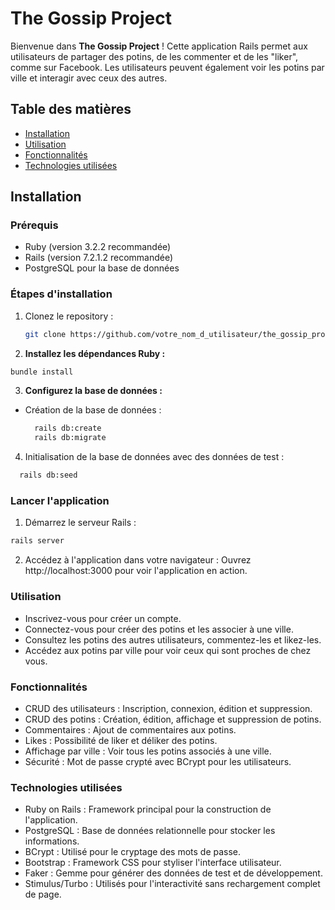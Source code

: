 # The Gossip Project

Bienvenue dans **The Gossip Project** ! Cette application Rails permet aux utilisateurs de partager des potins, de les commenter et de les "liker", comme sur Facebook. Les utilisateurs peuvent également voir les potins par ville et interagir avec ceux des autres.

## Table des matières
- [Installation](#installation)
- [Utilisation](#utilisation)
- [Fonctionnalités](#fonctionnalités)
- [Technologies utilisées](#technologies-utilisées)

## Installation

### Prérequis
- Ruby (version 3.2.2 recommandée)
- Rails (version 7.2.1.2 recommandée)
- PostgreSQL pour la base de données

### Étapes d'installation

1. Clonez le repository :
   ```bash
   git clone https://github.com/votre_nom_d_utilisateur/the_gossip_project.git

2. **Installez les dépendances Ruby :**
  ```bash
  bundle install
  ```

3. **Configurez la base de données :**

- Création de la base de données :

  ```bash
    rails db:create
    rails db:migrate
  ```
4. Initialisation de la base de données avec des données de test :
```bash
  rails db:seed
```
### Lancer l'application

1. Démarrez le serveur Rails :
```bash
rails server
```

2. Accédez à l'application dans votre navigateur : Ouvrez http://localhost:3000 pour voir l'application en action.

### Utilisation

  - Inscrivez-vous pour créer un compte.
  - Connectez-vous pour créer des potins et les associer à une ville.
  - Consultez les potins des autres utilisateurs, commentez-les et likez-les.
  - Accédez aux potins par ville pour voir ceux qui sont proches de chez vous.

### Fonctionnalités

  - CRUD des utilisateurs : Inscription, connexion, édition et suppression.
  - CRUD des potins : Création, édition, affichage et suppression de potins.
  - Commentaires : Ajout de commentaires aux potins.
  - Likes : Possibilité de liker et déliker des potins.
  - Affichage par ville : Voir tous les potins associés à une ville.
  - Sécurité : Mot de passe crypté avec BCrypt pour les utilisateurs.

###  Technologies utilisées

  - Ruby on Rails : Framework principal pour la construction de l'application.
  - PostgreSQL : Base de données relationnelle pour stocker les informations.
  - BCrypt : Utilisé pour le cryptage des mots de passe.
  - Bootstrap : Framework CSS pour styliser l'interface utilisateur.
  - Faker : Gemme pour générer des données de test et de développement.
  - Stimulus/Turbo : Utilisés pour l'interactivité sans rechargement complet de page.